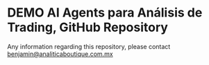 # DEMO AI Agents para Análisis de Trading, GitHub Repository

Any information regarding this repository, please contact benjamin@analiticaboutique.com.mx 
